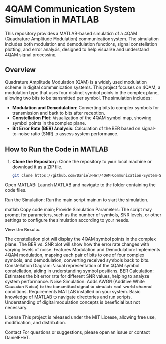 # 4QAM Communication System Simulation in MATLAB

This repository provides a MATLAB-based simulation of a 4QAM (Quadrature Amplitude Modulation) communication system. The simulation includes both modulation and demodulation functions, signal constellation plotting, and error analysis, designed to help visualize and understand 4QAM signal processing.

## Overview

Quadrature Amplitude Modulation (QAM) is a widely used modulation scheme in digital communication systems. This project focuses on 4QAM, a modulation type that uses four distinct symbol points in the complex plane, allowing two bits to be transmitted per symbol. The simulation includes:

- **Modulation and Demodulation**: Converting bits to complex symbols for transmission and back to bits after reception.
- **Constellation Plot**: Visualization of the 4QAM symbol map, showing symbol points in the complex plane.
- **Bit Error Rate (BER) Analysis**: Calculation of the BER based on signal-to-noise ratio (SNR) to assess system performance.

## How to Run the Code in MATLAB

1. **Clone the Repository**: Clone the repository to your local machine or download it as a ZIP file.
   ```bash
   git clone https://github.com/DanielFHeT/4QAM-Communication-System-Simulation-in-MATLAB.git
Open MATLAB: Launch MATLAB and navigate to the folder containing the code files.

Run the Simulation: Run the main script main.m to start the simulation.

matlab
Copy code
main;
Provide Simulation Parameters: The script may prompt for parameters, such as the number of symbols, SNR levels, or other settings to configure the simulation according to your needs.

View the Results:

The constellation plot will display the 4QAM symbol points in the complex plane.
The BER vs. SNR plot will show how the error rate changes with varying levels of noise.
Features
Modulation and Demodulation: Implements 4QAM modulation, mapping each pair of bits to one of four complex symbols, and demodulation, converting received symbols back to bits.
Constellation Diagram: Visual representation of the 4QAM symbol constellation, aiding in understanding symbol positions.
BER Calculation: Estimates the bit error rate for different SNR values, helping to analyze system performance.
Noise Simulation: Adds AWGN (Additive White Gaussian Noise) to the transmitted signal to simulate real-world channel conditions.
Requirements
MATLAB installed on your system.
Basic knowledge of MATLAB to navigate directories and run scripts.
Understanding of digital modulation concepts is beneficial but not necessary.

License
This project is released under the MIT License, allowing free use, modification, and distribution.

Contact
For questions or suggestions, please open an issue or contact DanielFHeT.
